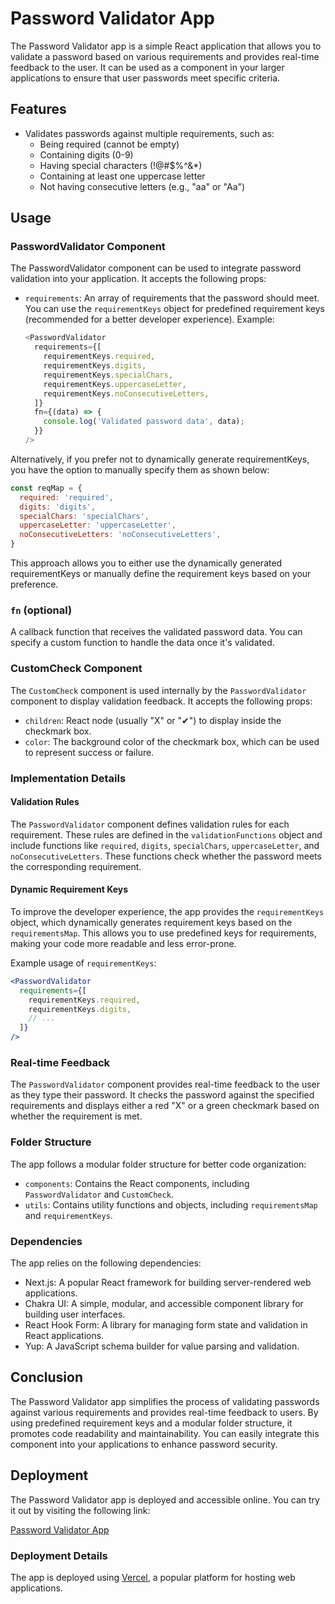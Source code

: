 # Password Validator App

The Password Validator app is a simple React application that allows you to validate a password based on various requirements and provides real-time feedback to the user. It can be used as a component in your larger applications to ensure that user passwords meet specific criteria.

## Features

- Validates passwords against multiple requirements, such as:
  - Being required (cannot be empty)
  - Containing digits (0-9)
  - Having special characters (!@#$%^&*)
  - Containing at least one uppercase letter
  - Not having consecutive letters (e.g., "aa" or "Aa")

## Usage

### PasswordValidator Component

The PasswordValidator component can be used to integrate password validation into your application. It accepts the following props:

- `requirements`: An array of requirements that the password should meet. You can use the `requirementKeys` object for predefined requirement keys (recommended for a better developer experience). Example:

  ```js
  <PasswordValidator
    requirements={[
      requirementKeys.required,
      requirementKeys.digits,
      requirementKeys.specialChars,
      requirementKeys.uppercaseLetter,
      requirementKeys.noConsecutiveLetters,
    ]}
    fn={(data) => {
      console.log('Validated password data', data);
    }}
  />

Alternatively, if you prefer not to dynamically generate requirementKeys, you have the option to manually specify them as shown below:
```js
const reqMap = {
  required: 'required',
  digits: 'digits',
  specialChars: 'specialChars',
  uppercaseLetter: 'uppercaseLetter',
  noConsecutiveLetters: 'noConsecutiveLetters',
}
```
This approach allows you to either use the dynamically generated requirementKeys or manually define the requirement keys based on your preference.

### `fn` (optional)

A callback function that receives the validated password data. You can specify a custom function to handle the data once it's validated.

### CustomCheck Component

The `CustomCheck` component is used internally by the `PasswordValidator` component to display validation feedback. It accepts the following props:

- `children`: React node (usually "X" or "✔") to display inside the checkmark box.
- `color`: The background color of the checkmark box, which can be used to represent success or failure.

### Implementation Details

#### Validation Rules

The `PasswordValidator` component defines validation rules for each requirement. These rules are defined in the `validationFunctions` object and include functions like `required`, `digits`, `specialChars`, `uppercaseLetter`, and `noConsecutiveLetters`. These functions check whether the password meets the corresponding requirement.

#### Dynamic Requirement Keys

To improve the developer experience, the app provides the `requirementKeys` object, which dynamically generates requirement keys based on the `requirementsMap`. This allows you to use predefined keys for requirements, making your code more readable and less error-prone.

Example usage of `requirementKeys`:

```jsx
<PasswordValidator
  requirements={[
    requirementKeys.required,
    requirementKeys.digits,
    // ...
  ]}
/>
```
### Real-time Feedback

The `PasswordValidator` component provides real-time feedback to the user as they type their password. It checks the password against the specified requirements and displays either a red "X" or a green checkmark based on whether the requirement is met.

### Folder Structure

The app follows a modular folder structure for better code organization:

- `components`: Contains the React components, including `PasswordValidator` and `CustomCheck`.
- `utils`: Contains utility functions and objects, including `requirementsMap` and `requirementKeys`.

### Dependencies

The app relies on the following dependencies:

- Next.js: A popular React framework for building server-rendered web applications.
- Chakra UI: A simple, modular, and accessible component library for building user interfaces.
- React Hook Form: A library for managing form state and validation in React applications.
- Yup: A JavaScript schema builder for value parsing and validation.

## Conclusion

The Password Validator app simplifies the process of validating passwords against various requirements and provides real-time feedback to users. By using predefined requirement keys and a modular folder structure, it promotes code readability and maintainability. You can easily integrate this component into your applications to enhance password security.


## Deployment

The Password Validator app is deployed and accessible online. You can try it out by visiting the following link:

[Password Validator App](https://qventus-takehome.vercel.app/)

### Deployment Details

The app is deployed using [Vercel](https://vercel.com/), a popular platform for hosting web applications.
